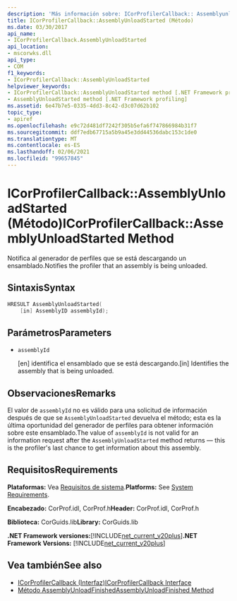 ```yaml
---
description: 'Más información sobre: ICorProfilerCallback:: Assemblyunloadstarted ((método)'
title: ICorProfilerCallback::AssemblyUnloadStarted (Método)
ms.date: 03/30/2017
api_name:
- ICorProfilerCallback.AssemblyUnloadStarted
api_location:
- mscorwks.dll
api_type:
- COM
f1_keywords:
- ICorProfilerCallback::AssemblyUnloadStarted
helpviewer_keywords:
- ICorProfilerCallback::AssemblyUnloadStarted method [.NET Framework profiling]
- AssemblyUnloadStarted method [.NET Framework profiling]
ms.assetid: 6e47b7e5-0335-4dd3-8c42-d3c07d62b102
topic_type:
- apiref
ms.openlocfilehash: e9c72d481df7242f305b5efa6f747866984b31f7
ms.sourcegitcommit: ddf7edb67715a5b9a45e3dd44536dabc153c1de0
ms.translationtype: MT
ms.contentlocale: es-ES
ms.lasthandoff: 02/06/2021
ms.locfileid: "99657845"
---
```

# <a name="icorprofilercallbackassemblyunloadstarted-method"></a><span data-ttu-id="35dc2-103">ICorProfilerCallback::AssemblyUnloadStarted (Método)</span><span class="sxs-lookup"><span data-stu-id="35dc2-103">ICorProfilerCallback::AssemblyUnloadStarted Method</span></span>

<span data-ttu-id="35dc2-104">Notifica al generador de perfiles que se está descargando un ensamblado.</span><span class="sxs-lookup"><span data-stu-id="35dc2-104">Notifies the profiler that an assembly is being unloaded.</span></span>  
  
## <a name="syntax"></a><span data-ttu-id="35dc2-105">Sintaxis</span><span class="sxs-lookup"><span data-stu-id="35dc2-105">Syntax</span></span>  
  
```cpp  
HRESULT AssemblyUnloadStarted(  
    [in] AssemblyID assemblyId);  
```  
  
## <a name="parameters"></a><span data-ttu-id="35dc2-106">Parámetros</span><span class="sxs-lookup"><span data-stu-id="35dc2-106">Parameters</span></span>

- `assemblyId`

  <span data-ttu-id="35dc2-107">\[en] identifica el ensamblado que se está descargando.</span><span class="sxs-lookup"><span data-stu-id="35dc2-107">\[in] Identifies the assembly that is being unloaded.</span></span>

## <a name="remarks"></a><span data-ttu-id="35dc2-108">Observaciones</span><span class="sxs-lookup"><span data-stu-id="35dc2-108">Remarks</span></span>  

 <span data-ttu-id="35dc2-109">El valor de `assemblyId` no es válido para una solicitud de información después de que se `AssemblyUnloadStarted` devuelva el método; esta es la última oportunidad del generador de perfiles para obtener información sobre este ensamblado.</span><span class="sxs-lookup"><span data-stu-id="35dc2-109">The value of `assemblyId` is not valid for an information request after the `AssemblyUnloadStarted` method returns — this is the profiler's last chance to get information about this assembly.</span></span>  
  
## <a name="requirements"></a><span data-ttu-id="35dc2-110">Requisitos</span><span class="sxs-lookup"><span data-stu-id="35dc2-110">Requirements</span></span>  

 <span data-ttu-id="35dc2-111">**Plataformas:** Vea [Requisitos de sistema](../../get-started/system-requirements.md).</span><span class="sxs-lookup"><span data-stu-id="35dc2-111">**Platforms:** See [System Requirements](../../get-started/system-requirements.md).</span></span>  
  
 <span data-ttu-id="35dc2-112">**Encabezado:** CorProf.idl, CorProf.h</span><span class="sxs-lookup"><span data-stu-id="35dc2-112">**Header:** CorProf.idl, CorProf.h</span></span>  
  
 <span data-ttu-id="35dc2-113">**Biblioteca:** CorGuids.lib</span><span class="sxs-lookup"><span data-stu-id="35dc2-113">**Library:** CorGuids.lib</span></span>  
  
 <span data-ttu-id="35dc2-114">**.NET Framework versiones:**[!INCLUDE[net_current_v20plus](../../../../includes/net-current-v20plus-md.md)]</span><span class="sxs-lookup"><span data-stu-id="35dc2-114">**.NET Framework Versions:** [!INCLUDE[net_current_v20plus](../../../../includes/net-current-v20plus-md.md)]</span></span>  
  
## <a name="see-also"></a><span data-ttu-id="35dc2-115">Vea también</span><span class="sxs-lookup"><span data-stu-id="35dc2-115">See also</span></span>

- [<span data-ttu-id="35dc2-116">ICorProfilerCallback (Interfaz)</span><span class="sxs-lookup"><span data-stu-id="35dc2-116">ICorProfilerCallback Interface</span></span>](icorprofilercallback-interface.md)
- [<span data-ttu-id="35dc2-117">Método AssemblyUnloadFinished</span><span class="sxs-lookup"><span data-stu-id="35dc2-117">AssemblyUnloadFinished Method</span></span>](icorprofilercallback-assemblyunloadfinished-method.md)
